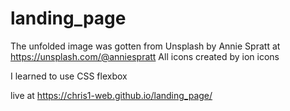 # landing_page

The unfolded image was gotten from Unsplash by Annie Spratt at https://unsplash.com/@anniespratt
All icons created by ion icons

I learned to use CSS flexbox 

live at https://chris1-web.github.io/landing_page/
